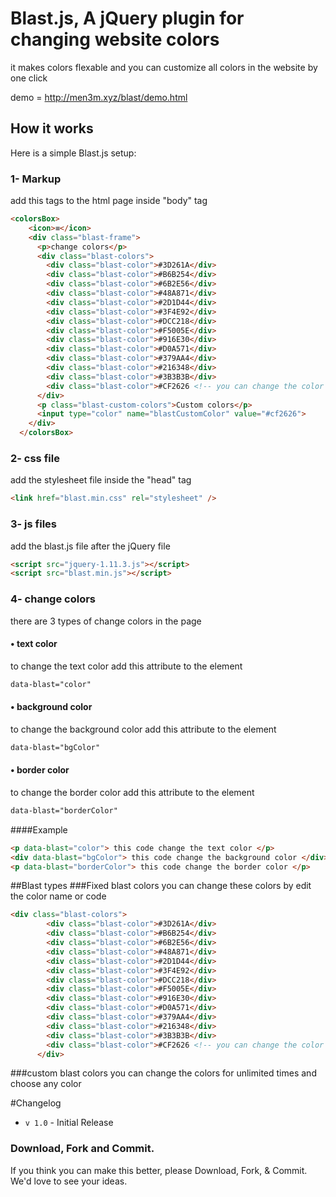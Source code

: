 # Blast.js, A jQuery plugin for changing website colors

it makes colors flexable and you can customize all colors in the website by one click

demo = http://men3m.xyz/blast/demo.html

## How it works
Here is a simple Blast.js setup:

###  1- Markup
add this tags to the html page inside "body" tag
```html
<colorsBox>
    <icon>≡</icon>
    <div class="blast-frame">
      <p>change colors</p>
      <div class="blast-colors">
        <div class="blast-color">#3D261A</div>
        <div class="blast-color">#B6B254</div>
        <div class="blast-color">#6B2E56</div>
        <div class="blast-color">#48A871</div>
        <div class="blast-color">#2D1D44</div>
        <div class="blast-color">#3F4E92</div>
        <div class="blast-color">#DCC218</div>
        <div class="blast-color">#F5005E</div>
        <div class="blast-color">#916E30</div>
        <div class="blast-color">#D0A571</div>
        <div class="blast-color">#379AA4</div>
        <div class="blast-color">#216348</div>
        <div class="blast-color">#3B3B3B</div>
        <div class="blast-color">#CF2626 <!-- you can change the color by type it's name or code here --> </div>
      </div>
      <p class="blast-custom-colors">Custom colors</p>
      <input type="color" name="blastCustomColor" value="#cf2626">
    </div>
  </colorsBox>
  ```
###   2- css file
add the stylesheet file inside the "head" tag
```html
<link href="blast.min.css" rel="stylesheet" />
```
###   3- js files
add the blast.js file after the jQuery file
```html
<script src="jquery-1.11.3.js"></script>
<script src="blast.min.js"></script>
```

### 4- change colors
there are 3 types of change colors in the page
#### • text color
to change the text color add this attribute to the element
```html
data-blast="color"
```
#### • background color
to change the background color add this attribute to the element
```html
data-blast="bgColor"
```
#### • border color
to change the border color add this attribute to the element
```html
data-blast="borderColor"
```
####Example
```html
<p data-blast="color"> this code change the text color </p>
<div data-blast="bgColor"> this code change the background color </div>
<p data-blast="borderColor"> this code change the border color </p>
```
##Blast types
###Fixed blast colors
you can change these colors by edit the color name or code
```html
<div class="blast-colors">
        <div class="blast-color">#3D261A</div>
        <div class="blast-color">#B6B254</div>
        <div class="blast-color">#6B2E56</div>
        <div class="blast-color">#48A871</div>
        <div class="blast-color">#2D1D44</div>
        <div class="blast-color">#3F4E92</div>
        <div class="blast-color">#DCC218</div>
        <div class="blast-color">#F5005E</div>
        <div class="blast-color">#916E30</div>
        <div class="blast-color">#D0A571</div>
        <div class="blast-color">#379AA4</div>
        <div class="blast-color">#216348</div>
        <div class="blast-color">#3B3B3B</div>
        <div class="blast-color">#CF2626 <!-- you can change the color by type it's name or code here --> </div>
      </div>
```
###custom blast colors
you can change the colors for unlimited times and choose any color

#Changelog
* `v 1.0` - Initial Release

### Download, Fork and Commit.
If you think you can make this better, please Download, Fork, & Commit. We'd love to see your ideas.
